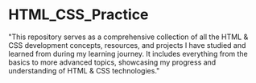 # HTML_CSS_Practice
"This repository serves as a comprehensive collection of all the HTML & CSS development concepts, resources, and projects I have studied and learned from during my learning journey.
 It includes everything from the basics to more advanced topics, showcasing my progress and understanding of HTML & CSS technologies."
